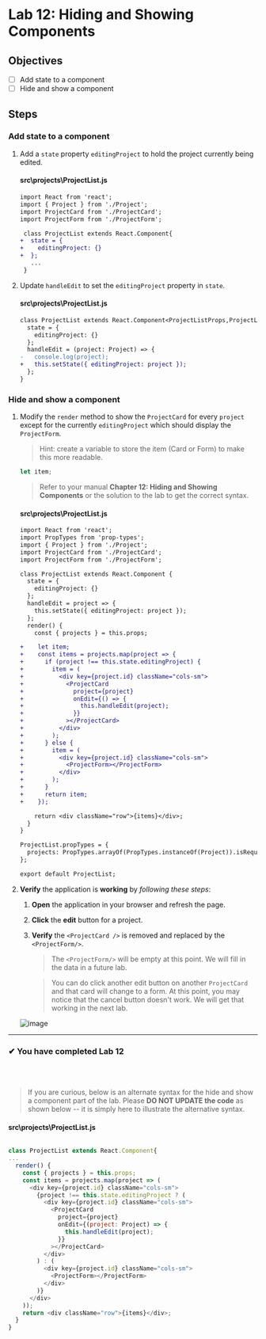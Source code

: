 # Lab 12: Hiding and Showing Components

## Objectives

- [ ] Add state to a component
- [ ] Hide and show a component

## Steps

### Add state to a component

1. Add a `state` property `editingProject` to hold the project currently being edited.

   #### src\projects\ProjectList.js

   ```diff
   import React from 'react';
   import { Project } from './Project';
   import ProjectCard from './ProjectCard';
   import ProjectForm from './ProjectForm';

    class ProjectList extends React.Component{
   +  state = {
   +    editingProject: {}
   +  };
      ...
    }
   ```

1. Update `handleEdit` to set the `editingProject` property in `state`.

   #### src\projects\ProjectList.js

   ```diff
   class ProjectList extends React.Component<ProjectListProps,ProjectListState> {
     state = {
       editingProject: {}
     };
     handleEdit = (project: Project) => {
   -   console.log(project);
   +   this.setState({ editingProject: project });
     };
   }
   ```

### Hide and show a component

1. Modify the `render` method to show the `ProjectCard` for every `project` except for the currently `editingProject` which should display the `ProjectForm`.

   > Hint: create a variable to store the item (Card or Form) to make this more readable.

   ```js
   let item;
   ```

   > Refer to your manual **Chapter 12: Hiding and Showing Components** or the solution to the lab to get the correct syntax.

   #### src\projects\ProjectList.js

   ```diff
   import React from 'react';
   import PropTypes from 'prop-types';
   import { Project } from './Project';
   import ProjectCard from './ProjectCard';
   import ProjectForm from './ProjectForm';

   class ProjectList extends React.Component {
     state = {
       editingProject: {}
     };
     handleEdit = project => {
       this.setState({ editingProject: project });
     };
     render() {
       const { projects } = this.props;

   +    let item;
   +    const items = projects.map(project => {
   +      if (project !== this.state.editingProject) {
   +        item = (
   +          <div key={project.id} className="cols-sm">
   +            <ProjectCard
   +              project={project}
   +              onEdit={() => {
   +                this.handleEdit(project);
   +              }}
   +            ></ProjectCard>
   +          </div>
   +        );
   +      } else {
   +        item = (
   +          <div key={project.id} className="cols-sm">
   +            <ProjectForm></ProjectForm>
   +          </div>
   +        );
   +      }
   +      return item;
   +    });

       return <div className="row">{items}</div>;
     }
   }

   ProjectList.propTypes = {
     projects: PropTypes.arrayOf(PropTypes.instanceOf(Project)).isRequired
   };

   export default ProjectList;
   ```

2. **Verify** the application is **working** by _following these steps_:

   1. **Open** the application in your browser and refresh the page.
   2. **Click** the **edit** button for a project.
   3. **Verify** the `<ProjectCard />` is removed and replaced by the `<ProjectForm/>`.

      > The `<ProjectForm/>` will be empty at this point. We will fill in the data in a future lab.

      > You can do click another edit button on another `ProjectCard` and that card will change to a form. At this point, you may notice that the cancel button doesn't work. We will get that working in the next lab.

   ![image](https://user-images.githubusercontent.com/1474579/64925618-6b473700-d7c1-11e9-9cbc-f2899bc1968a.png)

---

### &#10004; You have completed Lab 12

<br/>
<br/>

> If you are curious, below is an alternate syntax for the hide and show a component part of the lab.
> Please **DO NOT UPDATE the code** as shown below -- it is simply here to illustrate the alternative syntax.

#### src\projects\ProjectList.js

```js

class ProjectList extends React.Component{
...
  render() {
    const { projects } = this.props;
    const items = projects.map(project => (
      <div key={project.id} className="cols-sm">
        {project !== this.state.editingProject ? (
          <div key={project.id} className="cols-sm">
            <ProjectCard
              project={project}
              onEdit={(project: Project) => {
                this.handleEdit(project);
              }}
            ></ProjectCard>
          </div>
        ) : (
          <div key={project.id} className="cols-sm">
            <ProjectForm></ProjectForm>
          </div>
        )}
      </div>
    ));
    return <div className="row">{items}</div>;
  }
}
```
